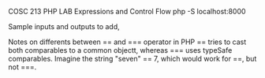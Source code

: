  COSC 213 PHP LAB Expressions and Control Flow
php -S localhost:8000

 Sample inputs and outputs to add,

 Notes on differents between == and === operator in PHP
 == tries to cast both comparables to a common objectt, whereas === uses typeSafe comparables.
 Imagine the string "seven" == 7, which would work for ==, but not ===.

